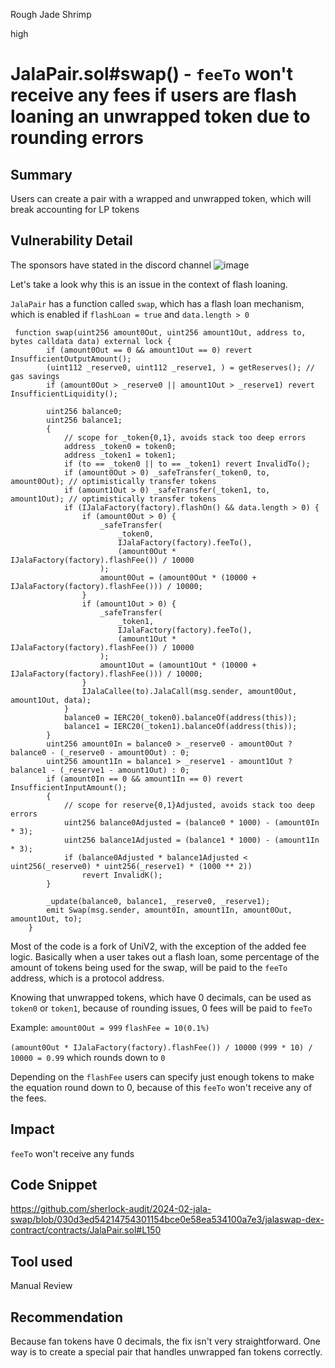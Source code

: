 Rough Jade Shrimp

high

# JalaPair.sol#swap() - `feeTo` won't receive any fees if users are flash loaning an unwrapped token due to rounding errors

## Summary
Users can create a pair with a wrapped and unwrapped token, which will break accounting for LP tokens

## Vulnerability Detail
The sponsors have stated in the discord channel
![image](https://github.com/sherlock-audit/2024-02-jala-swap-0xdeth/assets/65718191/6c945757-9812-4ec4-b9af-1dd44f664248)

Let's take a look why this is an issue in the context of flash loaning.

`JalaPair` has a function called `swap`, which has a flash loan mechanism, which is enabled if `flashLoan = true` and `data.length > 0`

```solidity
 function swap(uint256 amount0Out, uint256 amount1Out, address to, bytes calldata data) external lock {
        if (amount0Out == 0 && amount1Out == 0) revert InsufficientOutputAmount();
        (uint112 _reserve0, uint112 _reserve1, ) = getReserves(); // gas savings
        if (amount0Out > _reserve0 || amount1Out > _reserve1) revert InsufficientLiquidity();

        uint256 balance0;
        uint256 balance1;
        {
            // scope for _token{0,1}, avoids stack too deep errors
            address _token0 = token0;
            address _token1 = token1;
            if (to == _token0 || to == _token1) revert InvalidTo();
            if (amount0Out > 0) _safeTransfer(_token0, to, amount0Out); // optimistically transfer tokens
            if (amount1Out > 0) _safeTransfer(_token1, to, amount1Out); // optimistically transfer tokens
            if (IJalaFactory(factory).flashOn() && data.length > 0) {
                if (amount0Out > 0) {
                    _safeTransfer(
                        _token0,
                        IJalaFactory(factory).feeTo(),
                        (amount0Out * IJalaFactory(factory).flashFee()) / 10000
                    );
                    amount0Out = (amount0Out * (10000 + IJalaFactory(factory).flashFee())) / 10000;
                }
                if (amount1Out > 0) {
                    _safeTransfer(
                        _token1,
                        IJalaFactory(factory).feeTo(),
                        (amount1Out * IJalaFactory(factory).flashFee()) / 10000
                    );
                    amount1Out = (amount1Out * (10000 + IJalaFactory(factory).flashFee())) / 10000;
                }
                IJalaCallee(to).JalaCall(msg.sender, amount0Out, amount1Out, data);
            }
            balance0 = IERC20(_token0).balanceOf(address(this));
            balance1 = IERC20(_token1).balanceOf(address(this));
        }
        uint256 amount0In = balance0 > _reserve0 - amount0Out ? balance0 - (_reserve0 - amount0Out) : 0;
        uint256 amount1In = balance1 > _reserve1 - amount1Out ? balance1 - (_reserve1 - amount1Out) : 0;
        if (amount0In == 0 && amount1In == 0) revert InsufficientInputAmount();
        {
            // scope for reserve{0,1}Adjusted, avoids stack too deep errors
            uint256 balance0Adjusted = (balance0 * 1000) - (amount0In * 3);
            uint256 balance1Adjusted = (balance1 * 1000) - (amount1In * 3);
            if (balance0Adjusted * balance1Adjusted < uint256(_reserve0) * uint256(_reserve1) * (1000 ** 2))
                revert InvalidK();
        }

        _update(balance0, balance1, _reserve0, _reserve1);
        emit Swap(msg.sender, amount0In, amount1In, amount0Out, amount1Out, to);
    }
``` 

Most of the code is a fork of UniV2, with the exception of the added fee logic. Basically when a user takes out a flash loan, some percentage of the amount of tokens being used for the swap, will be paid to the `feeTo` address, which is a protocol address.

Knowing that unwrapped tokens, which have 0 decimals, can be used as `token0` or `token1`, because of rounding issues, 0 fees will be paid to `feeTo`

Example:
`amount0Out = 999`
`flashFee = 10(0.1%)`

`(amount0Out * IJalaFactory(factory).flashFee()) / 10000`
`(999 * 10) / 10000 = 0.99` which rounds down to `0`

Depending on the `flashFee` users can specify just enough tokens to make the equation round down to 0, because of this `feeTo` won't receive any of the fees.

## Impact
`feeTo` won't receive any funds

## Code Snippet
https://github.com/sherlock-audit/2024-02-jala-swap/blob/030d3ed54214754301154bce0e58ea534100a7e3/jalaswap-dex-contract/contracts/JalaPair.sol#L150

## Tool used
Manual Review

## Recommendation
Because fan tokens have 0 decimals, the fix isn't very straightforward. One way is to create a special pair that handles unwrapped fan tokens correctly.
